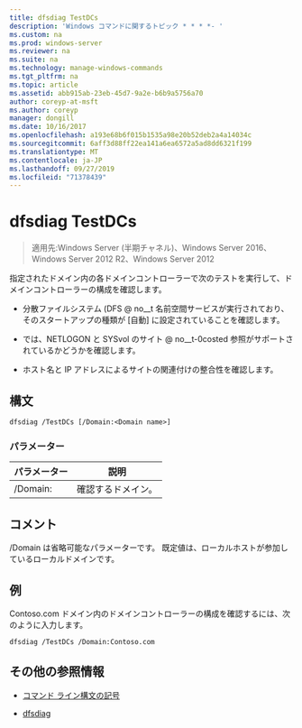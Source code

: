 ```yaml
---
title: dfsdiag TestDCs
description: 'Windows コマンドに関するトピック * * * *- '
ms.custom: na
ms.prod: windows-server
ms.reviewer: na
ms.suite: na
ms.technology: manage-windows-commands
ms.tgt_pltfrm: na
ms.topic: article
ms.assetid: abb915ab-23eb-45d7-9a2e-b6b9a5756a70
author: coreyp-at-msft
ms.author: coreyp
manager: dongill
ms.date: 10/16/2017
ms.openlocfilehash: a193e68b6f015b1535a98e20b52deb2a4a14034c
ms.sourcegitcommit: 6aff3d88ff22ea141a6ea6572a5ad8dd6321f199
ms.translationtype: MT
ms.contentlocale: ja-JP
ms.lasthandoff: 09/27/2019
ms.locfileid: "71378439"
---
```

# <a name="dfsdiag-testdcs"></a>dfsdiag TestDCs

>適用先:Windows Server (半期チャネル)、Windows Server 2016、Windows Server 2012 R2、Windows Server 2012

指定されたドメイン内の各ドメインコントローラーで次のテストを実行して、ドメインコントローラーの構成を確認します。  
  
-   分散ファイルシステム \(DFS @ no__t 名前空間サービスが実行されており、そのスタートアップの種類が [自動] に設定されていることを確認します。  
  
-   では、NETLOGON と SYSvol のサイト @ no__t-0costed 参照がサポートされているかどうかを確認します。  
  
-   ホスト名と IP アドレスによるサイトの関連付けの整合性を確認します。  
  
  
  
## <a name="syntax"></a>構文  
  
```  
dfsdiag /TestDCs [/Domain:<Domain name>]  
```  
  
### <a name="parameters"></a>パラメーター  
  
|パラメーター|説明|  
|-------|--------|  
|\/Domain: <Domain name>|確認するドメイン。|  
  
## <a name="remarks"></a>コメント  
\/Domain は省略可能なパラメーターです。 既定値は、ローカルホストが参加しているローカルドメインです。  
  
## <a name="BKMK_Examples"></a>例  
Contoso.com ドメイン内のドメインコントローラーの構成を確認するには、次のように入力します。  
  
```  
dfsdiag /TestDCs /Domain:Contoso.com  
```  
  
## <a name="additional-references"></a>その他の参照情報  
  
-   [コマンド ライン構文の記号](command-line-syntax-key.md)  
  
-   [dfsdiag](dfsdiag.md)  
  

